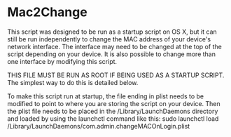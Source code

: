 # Mac2Change

This script was designed to be run as a startup script on OS X, but it can still be run independently to change the MAC address of your device's network interface. The interface may need to be changed at the top of the script depending on your device. It is also possible to change more than one interface by modifying this script.

THIS FILE MUST BE RUN AS ROOT IF BEING USED AS A STARTUP SCRIPT. The simplest way to do this is detailed below.

To make this script run at startup, the file ending in plist needs to be modified to point to where you are storing the script on your device. Then the plist file needs to be placed in the /Library/LaunchDaemons directory and loaded by using the launchctl command like this: 
sudo launchctl load /Library/LaunchDaemons/com.admin.changeMACOnLogin.plist
